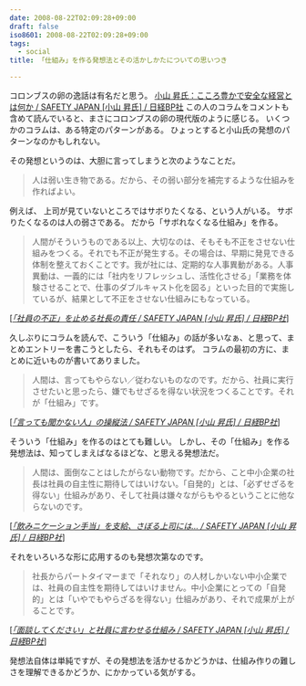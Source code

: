 ```yaml
---
date: 2008-08-22T02:09:28+09:00
draft: false
iso8601: 2008-08-22T02:09:28+09:00
tags:
  - social
title: 「仕組み」を作る発想法とその活かしかたについての思いつき

---
```


コロンブスの卵の逸話は有名だと思う。
<a href="http://www.nikkeibp.co.jp/sj/2/column/aa/">小山 昇氏：こころ豊かで安全な経営とは何か / SAFETY JAPAN [小山 昇氏] / 日経BP社</a>
この人のコラムをコメントも含めて読んでいると、まさにコロンブスの卵の現代版のように感じる。
いくつかのコラムは、ある特定のパターンがある。
ひょっとすると小山氏の発想のパターンなのかもしれない。

その発想というのは、大胆に言ってしまうと次のようなことだ。

<blockquote>人は弱い生き物である。だから、その弱い部分を補完するような仕組みを作ればよい。</blockquote>

例えば、
上司が見ていないところではサボりたくなる、という人がいる。
サボりたくなるのは人の弱さである。
だから「サボれなくなる仕組み」を作る。

<blockquote cite="http://www.nikkeibp.co.jp/sj/2/column/aa/118/" title="「社員の不正」を止める社長の責任 / SAFETY JAPAN [小山 昇氏] / 日経BP社" class="blockquote">
  <p>人間がそういうものである以上、大切なのは、そもそも不正をさせない仕組みをつくる。それでも不正が発生する。その場合は、早期に発見できる体制を整えておくことです。我が社には、定期的な人事異動がある。人事異動は、一義的には「社内をリフレッシュし、活性化させる」「業務を体験させることで、仕事のダブルキャスト化を図る」といった目的で実施しているが、結果として不正をさせない仕組みにもなっている。</p>
</blockquote>
<div class="cite">[<cite><a href="http://www.nikkeibp.co.jp/sj/2/column/aa/118/">「社員の不正」を止める社長の責任 / SAFETY JAPAN [小山 昇氏] / 日経BP社</a></cite>]</div>

久しぶりにコラムを読んで、こういう「仕組み」の話が多いなぁ、と思って、まとめエントリーを書こうとしたら、それもそのはず。
コラムの最初の方に、まとめに近いものが書いてありました。

<blockquote cite="http://www.nikkeibp.co.jp/sj/2/column/aa/05/index1.html" title="「言っても聞かない人」の操縦法 / SAFETY JAPAN [小山 昇氏] / 日経BP社" class="blockquote">
  <p>人間は、言ってもやらない／従わないものなのです。だから、社員に実行させたいと思ったら、嫌でもせざるを得ない状況をつくることです。それが「仕組み」です。 </p>
</blockquote>
<div class="cite">[<cite><a href="http://www.nikkeibp.co.jp/sj/2/column/aa/05/index1.html">「言っても聞かない人」の操縦法 / SAFETY JAPAN [小山 昇氏] / 日経BP社</a></cite>]</div>

そういう「仕組み」を作るのはとても難しい。
しかし、その「仕組み」を作る発想法は、知ってしまえばなるほどな、と思える発想法だ。

<blockquote cite="http://www.nikkeibp.co.jp/sj/2/column/aa/61/index2.html" title="「飲みニケーション手当」を支給、さぼる上司には&#133; / SAFETY JAPAN [小山 昇氏] / 日経BP社" class="blockquote">
  <p>人間は、面倒なことはしたがらない動物です。だから、こと中小企業の社長は社員の自主性に期待してはいけない。「自発的」とは、「必ずせざるを得ない」仕組みがあり、そして社員は嫌々ながらもやるということに他ならないのです。 </p>
</blockquote>
<div class="cite">[<cite><a href="http://www.nikkeibp.co.jp/sj/2/column/aa/61/index2.html">「飲みニケーション手当」を支給、さぼる上司には&#133; / SAFETY JAPAN [小山 昇氏] / 日経BP社</a></cite>]</div>

それをいろいろな形に応用するのも発想次第なのです。

<blockquote cite="http://www.nikkeibp.co.jp/sj/2/column/aa/64/index2.html" title="「面談してください」と社員に言わせる仕組み / SAFETY JAPAN [小山 昇氏] / 日経BP社" class="blockquote">
  <p>社長からパートタイマーまで「それなり」の人材しかいない中小企業では、社員の自主性を期待してはいけません。中小企業にとっての「自発的」とは「いやでもやらざるを得ない」仕組みがあり、それで成果が上がることです。 </p>
</blockquote>
<div class="cite">[<cite><a href="http://www.nikkeibp.co.jp/sj/2/column/aa/64/index2.html">「面談してください」と社員に言わせる仕組み / SAFETY JAPAN [小山 昇氏] / 日経BP社</a></cite>]</div>

発想法自体は単純ですが、その発想法を活かせるかどうかは、仕組み作りの難しさを理解できるかどうか、にかかっている気がする。
